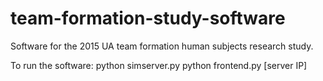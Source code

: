 team-formation-study-software
=============================

Software for the 2015 UA team formation human subjects research study.

To run the software:
 python simserver.py
 python frontend.py [server IP]